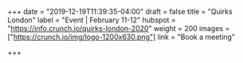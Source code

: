 +++
date = "2019-12-19T11:39:35-04:00"
draft = false
title = "Quirks London"
label = "Event | February 11-12"
hubspot = "https://info.crunch.io/quirks-london-2020"
weight = 200
images = ["https://crunch.io/img/logo-1200x630.png"]
link = "Book a meeting"

+++

